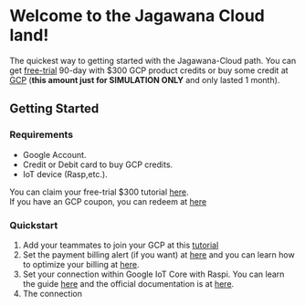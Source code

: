 # Welcome to the Jagawana Cloud land!
The quickest way to getting started with the Jagawana-Cloud path. You can get [free-trial](https://cloud.google.com/free/docs/gcp-free-tier) 90-day with $300 GCP product credits or  buy some credit at [GCP](https://cloud.google.com/gcp) (**this amount just for SIMULATION ONLY** and only lasted 1 month).

## Getting Started

### Requirements
* Google Account.
* Credit or Debit card to buy GCP credits.
* IoT device (Rasp,etc.). 

You can claim your free-trial $300 tutorial [here](https://k21academy.com/google-cloud/create-google-cloud-free-tier-account/). <br>
If you have an GCP coupon, you can redeem at [here](https://console.cloud.google.com/trygcp)

### Quickstart
1. Add your teammates to join your GCP at this [tutorial](https://www.youtube.com/watch?v=PqMGmRhKsnM) 
2. Set the payment billing alert (if you want) at [here](https://www.youtube.com/watch?v=F4omjjMZ54k) and you can learn how to optimize your billing at [here](https://www.youtube.com/playlist?list=PLIivdWyY5sqKJx6FwJMRcsnFIkkNFtsX9).
3. Set your connection within Google IoT Core with Raspi. You can learn the guide [here](https://www.youtube.com/watch?v=3Zwlj9x96Jg) and the official documentation is at [here](https://cloud.google.com/iot/docs/quickstart).
4. The connection 